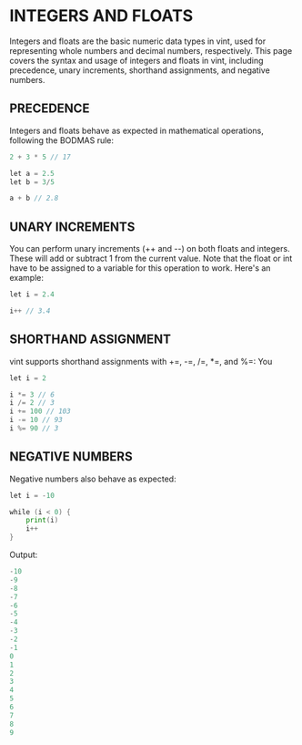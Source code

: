 # INTEGERS  AND FLOATS 

Integers and floats are the basic numeric data types in vint, used for representing whole numbers and decimal numbers, respectively. This page covers the syntax and usage of integers and floats in vint, including precedence, unary increments, shorthand assignments, and negative numbers.

## PRECEDENCE

Integers and floats behave as expected in mathematical operations, following the BODMAS rule:
```go
2 + 3 * 5 // 17

let a = 2.5
let b = 3/5

a + b // 2.8
```

## UNARY INCREMENTS

You can perform unary increments (++ and --) on both floats and integers. These will add or subtract 1 from the current value. Note that the float or int have to be assigned to a variable for this operation to work. Here's an example:

```go
let i = 2.4

i++ // 3.4
```

## SHORTHAND ASSIGNMENT

vint supports shorthand assignments with +=, -=, /=, *=, and %=:
You
```go
let i = 2

i *= 3 // 6
i /= 2 // 3
i += 100 // 103
i -= 10 // 93
i %= 90 // 3
```

## NEGATIVE NUMBERS

Negative numbers also behave as expected:

```go
let i = -10

while (i < 0) {
    print(i)
    i++
}

```
Output:
```s
-10
-9
-8
-7
-6
-5
-4
-3
-2
-1
0
1
2
3
4
5
6
7
8
9 
```
